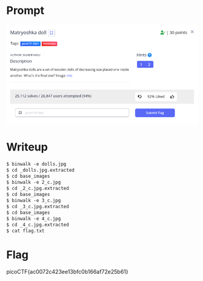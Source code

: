 <h1>
  Prompt
</h1>

![alt text](prompt.png)

<h1>
  Writeup
</h1>

```
$ binwalk -e dolls.jpg 
$ cd _dolls.jpg.extracted 
$ cd base_images
$ binwalk -e 2_c.jpg 
$ cd _2_c.jpg.extracted 
$ cd base_images 
$ binwalk -e 3_c.jpg 
$ cd _3_c.jpg.extracted
$ cd base_images
$ binwalk -e 4_c.jpg
$ cd _4_c.jpg.extracted
$ cat flag.txt
```

<h1>
  Flag
</h1>

picoCTF{ac0072c423ee13bfc0b166af72e25b61}
